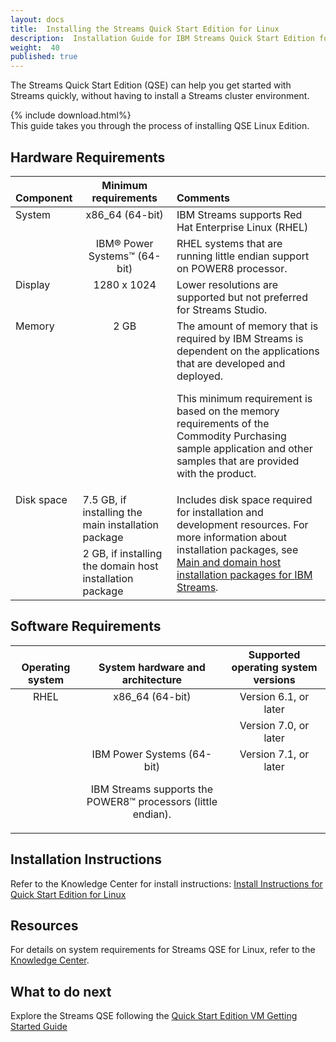 ```yaml
---
layout: docs
title:  Installing the Streams Quick Start Edition for Linux
description:  Installation Guide for IBM Streams Quick Start Edition for Linux
weight:  40
published: true
---
```


The Streams Quick Start Edition (QSE) can help you get started with Streams quickly, without having to install a Streams cluster environment.

{% include download.html%}
<br>
This guide takes you through the process of installing QSE Linux Edition.

## Hardware Requirements

<table>
<thead class="thead" align="left"><tr class="row" valign="bottom"><th class="entry" valign="bottom">Component</th>
<th class="entry" align="center">Minimum requirements</th>
<th class="entry" valign="bottom">Comments</th>
</tr>
</thead>
<tbody class="tbody"><tr class="row"><td class="entry" rowspan="2" valign="top">System</td>
<td class="entry" align="center" valign="top">x86_64 (64-bit) </td>
<td class="entry" valign="top"><span class="keyword">IBM Streams</span> supports Red Hat Enterprise Linux (RHEL)</td>
</tr>
<tr class="row"><td class="entry" align="center" valign="top">IBM® Power Systems™ (64-bit)</td>
<td class="entry" valign="top" >RHEL systems that are running little endian support on POWER8 processor.</td>
</tr>
<tr class="row"><td class="entry" valign="top">Display</td>
<td class="entry" align="center" valign="top" >1280 x 1024</td>
<td class="entry" valign="top" >Lower resolutions are supported but not preferred
for Streams Studio.</td>
</tr>
<tr class="row"><td class="entry" valign="top" >Memory</td>
<td class="entry" align="center" valign="top" >2 GB</td>
<td class="entry" valign="top" ><span class="ph">The amount
of memory that is required by <span class="keyword">IBM Streams</span> is dependent on the applications that are developed
and deployed.</span><p class="p" >This minimum
requirement is based on the memory requirements of the Commodity Purchasing
sample application and other samples that are provided with the product.</p>
</td>
</tr>
<tr class="row"><td class="entry" rowspan="2" valign="top">Disk space</td>
<td class="entry" align="left" valign="top">7.5 GB, if installing the <span class="keyword">main installation package</span></td>
<td class="entry" rowspan="2" valign="top">Includes disk space required for
installation and development resources. For more information about
installation packages, see <a class="xref" href="http://www-01.ibm.com/support/knowledgecenter/?lang=en#!/SSCRJU_4.2.0/com.ibm.streams.install.doc/doc/ibminfospherestreams-install-programs-packages.html">Main and domain host installation
packages for <span class="keyword">IBM Streams</span></a>.</td>
</tr>
<tr class="row"><td class="entry" align="left" valign="top">2 GB, if installing the <span class="keyword">domain host installation package</span></td>
</tr>
</tbody>
</table>

## Software Requirements

<table>
<thead class="thead" align="left"><tr class="row" valign="bottom"><th class="entry" align="center" valign="bottom">Operating system</th>
<th class="entry" align="center" valign="bottom">System hardware and architecture</th>
<th class="entry" align="center" valign="bottom">Supported operating system versions</th>
</tr>
</thead>
<tbody class="tbody"><tr class="row"><td class="entry" rowspan="5" align="center" valign="top">RHEL</td>
<td class="entry" rowspan="2" align="center" valign="top">x86_64 (64-bit)</td>
<td class="entry" align="center" valign="top">Version 6.1, or later</td>
</tr>
<tr class="row"><td class="entry" align="center" valign="top">Version 7.0, or later</td>
</tr>
<tr class="row"><td class="entry" rowspan="1" align="center" valign="top">IBM Power
Systems (64-bit)<p class="p"><span class="keyword">IBM Streams</span> supports the POWER8™ processors (little endian).</p>
</td>
<td class="entry" align="center" valign="top">Version 7.1, or later</td>
</tr>
</tbody>
</table>

## Installation Instructions

Refer to the Knowledge Center for install instructions:
[Install Instructions for Quick Start Edition for Linux](http://www-01.ibm.com/support/knowledgecenter/SSCRJU_4.2.0/com.ibm.streams.qse.doc/doc/ibminfospherestreams-qse-install.html?lang=en)

## Resources

For details on system requirements for Streams QSE for Linux, refer to the [Knowledge Center](http://www-01.ibm.com/support/knowledgecenter/?lang=en#!/SSCRJU_4.2.0/com.ibm.streams.qse.doc/doc/ibminfospherestreams-qse-before-you-begin.html).

## What to do next

Explore the Streams QSE following the [Quick Start Edition VM Getting Started Guide](/streamsx.documentation/docs/latest/qse-getting-started/)
